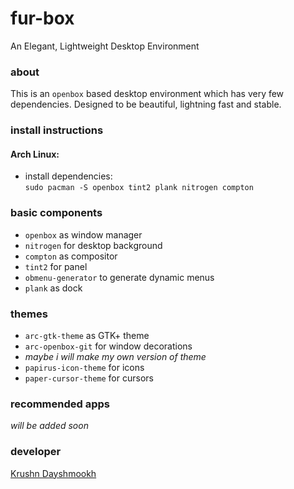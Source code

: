 # fur-box
An Elegant, Lightweight Desktop Environment

### about
This is an `openbox` based desktop environment which has very few dependencies. Designed to be beautiful, lightning fast and stable.

### install instructions
#### Arch Linux:
   - install dependencies:  
     `sudo pacman -S openbox tint2 plank nitrogen compton`

### basic components
- `openbox` as window manager  
- `nitrogen` for desktop background  
- `compton` as compositor  
- `tint2` for panel  
- `obmenu-generator` to generate dynamic menus  
- `plank` as dock  

### themes
- `arc-gtk-theme` as GTK+ theme  
- `arc-openbox-git` for window decorations 
 - _maybe i will make my own version of theme_  
- `papirus-icon-theme` for icons  
- `paper-cursor-theme` for cursors  

### recommended apps
  _will be added soon_
  

### developer
[Krushn Dayshmookh](http://krushndayshmookh.github.io)


